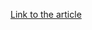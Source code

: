 [Link to the article](https://www.fortinet.com/blog/threat-research/originbotnet-spreads-via-malicious-word-document)
